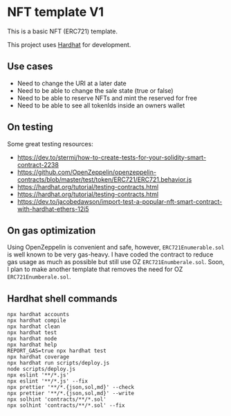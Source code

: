 # NFT template V1

This is a basic NFT (ERC721) template.

This project uses [Hardhat](https://hardhat.org/) for development.

## Use cases

- Need to change the URI at a later date
- Need to be able to change the sale state (true or false)
- Need to be able to reserve NFTs and mint the reserved for free
- Need to be able to see all tokenIds inside an owners wallet

## On testing

Some great testing resources:
- https://dev.to/stermi/how-to-create-tests-for-your-solidity-smart-contract-2238
- https://github.com/OpenZeppelin/openzeppelin-contracts/blob/master/test/token/ERC721/ERC721.behavior.js
- https://hardhat.org/tutorial/testing-contracts.html
- https://hardhat.org/tutorial/testing-contracts.html
- https://dev.to/jacobedawson/import-test-a-popular-nft-smart-contract-with-hardhat-ethers-12i5

## On gas optimization

Using OpenZeppelin is convenient and safe, however, `ERC721Enumerable.sol` is well known to be very gas-heavy. I have coded the contract to reduce gas usage as much as possible but still use OZ `ERC721Enumberale.sol`. Soon, I plan to make another template that removes the need for OZ `ERC721Enumberale.sol`.

## Hardhat shell commands

```shell
npx hardhat accounts
npx hardhat compile
npx hardhat clean
npx hardhat test
npx hardhat node
npx hardhat help
REPORT_GAS=true npx hardhat test
npx hardhat coverage
npx hardhat run scripts/deploy.js
node scripts/deploy.js
npx eslint '**/*.js'
npx eslint '**/*.js' --fix
npx prettier '**/*.{json,sol,md}' --check
npx prettier '**/*.{json,sol,md}' --write
npx solhint 'contracts/**/*.sol'
npx solhint 'contracts/**/*.sol' --fix
```
